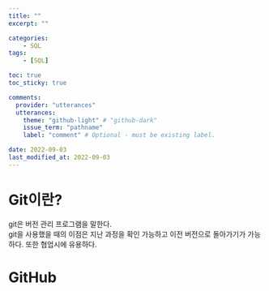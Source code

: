 ```yaml
---
title: ""
excerpt: ""

categories:
    - SQL
tags:
    - [SQL]

toc: true
toc_sticky: true

comments:
  provider: "utterances"
  utterances:
    theme: "github-light" # "github-dark"
    issue_term: "pathname"
    label: "comment" # Optional - must be existing label.

date: 2022-09-03
last_modified_at: 2022-09-03
---
```

# Git이란?
git은 버전 관리 프로그램을 말한다.  
git을 사용했을 때의 이점은 지난 과정을 확인 가능하고 이전 버전으로 돌아가기가 가능하다. 또한 협업시에 유용하다.  

# GitHub


